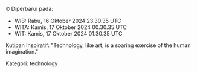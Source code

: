 ⏰ Diperbarui pada:
- WIB: Rabu, 16 Oktober 2024 23.30.35 UTC
- WITA: Kamis, 17 Oktober 2024 00.30.35 UTC
- WIT: Kamis, 17 Oktober 2024 01.30.35 UTC

Kutipan Inspiratif:
"Technology, like art, is a soaring exercise of the human imagination."


Kategori: technology

